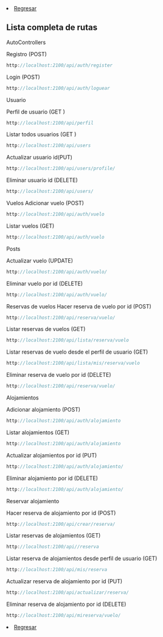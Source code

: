 
<li> <a href="./README.md">Regresar</a> </li>

## Lista completa de rutas

AutoControllers

Registro (POST)
```jsx
http://localhost:2100/api/auth/register
```
Login (POST)
```jsx
http://localhost:2100/api/auth/loguear
```

Usuario

Perfil de usuario (GET )
````jsx
http://localhost:2100/api/perfil
````

Listar todos usuarios (GET )
````jsx
http://localhost:2100/api/users
````

Actualizar usuario id(PUT)
````jsx
http://localhost:2100/api/users/profile/
````

Eliminar usuario id (DELETE)
````jsx
http://localhost:2100/api/users/
````

Vuelos
Adicionar vuelo (POST)
````jsx
http://localhost:2100/api/auth/vuelo
````
Listar vuelos (GET)
````jsx
http://localhost:2100/api/auth/vuelo
````
Posts

Actualizar vuelo (UPDATE)
````jsx
http://localhost:2100/api/auth/vuelo/
````

Eliminar vuelo por id (DELETE)
````jsx
http://localhost:2100/api/auth/vuelo/
````

Reservas de vuelos
Hacer reserva de vuelo por id (POST)
````jsx
http://localhost:2100/api/reserva/vuelo/
````

Listar reservas de vuelos (GET)
````jsx
http://localhost:2100/api/lista/reserva/vuelo
````

Listar reservas de vuelo desde el perfil de usuario (GET)
````jsx
http://localhost:2100/api/lista/mis/reserva/vuelo
````
Eliminar reserva de vuelo por id (DELETE)
````jsx
http://localhost:2100/api/reserva/vuelo/
````
Alojamientos

Adicionar alojamiento (POST)
````jsx
http://localhost:2100/api/auth/alojamiento
````
Listar alojamientos (GET)
````jsx
http://localhost:2100/api/auth/alojamiento
````
Actualizar alojamientos por id (PUT)
````jsx
http://localhost:2100/api/auth/alojamiento/
````
Eliminar alojamiento por id (DELETE)
````jsx
http://localhost:2100/api/auth/alojamiento/
````

Reservar alojamiento

Hacer reserva de alojamiento por id (POST)

````jsx
http://localhost:2100/api/crear/reserva/
````

Listar reservas de alojamientos (GET)
````jsx
http://localhost:2100/api//reserva
````
Listar reserva de alojamientos desde perfil de usuario (GET)
````jsx
http://localhost:2100/api/mis/reserva
````
Actualizar reserva de alojamiento por id (PUT)
```jsx
http://localhost:2100/api/actualizar/reserva/
```
Eliminar reserva de alojamiento por id (DELETE)
````jsx
http://localhost:2100/api/mireserva/vuelo/
````
<li> <a href="./README.md">Regresar</a> </li>